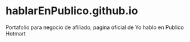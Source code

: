 # hablarEnPublico.github.io
Portafolio para negocio de afiliado, pagina oficial de Yo hablo en Publico Hotmart
